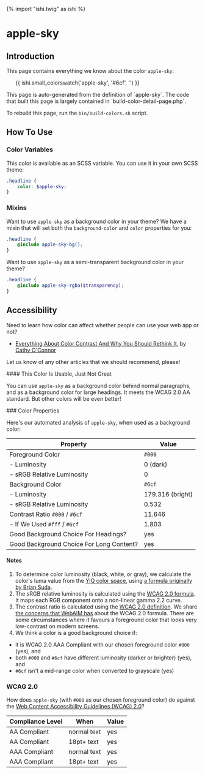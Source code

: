 {% import "ishi.twig" as ishi %}
# apple-sky

## Introduction

This page contains everything we know about the color `apple-sky`:

<div class="grid">
    <div class="cell">
        <div class="swatch">
            <ul>
                {{ ishi.small_colorswatch('apple-sky', '#6cf', '') }}
            </ul>
        </div>
    </div>
</div>

<div class="callout attention" markdown="1">
This page is auto-generated from the definition of `apple-sky`. The code that built this page is largely contained in `build-color-detail-page.php`.

To rebuild this page, run the `bin/build-colors.sh` script.
</div>

## How To Use

### Color Variables

This color is available as an SCSS variable. You can use it in your own SCSS theme:

```scss
.headline {
    color: $apple-sky;
}
```

### Mixins

Want to use `apple-sky` as a background color in your theme? We have a mixin that will set both the `background-color` and `color` properties for you:

```scss
.headline {
    @include apple-sky-bg();
}
```

Want to use `apple-sky` as a semi-transparent background color in your theme?

```scss
.headline {
    @include apple-sky-rgba($transparency);
}
```

## Accessibility

Need to learn how color can affect whether people can use your web app or not?

* [Everything About Color Contrast And Why You Should Rethink It](https://www.smashingmagazine.com/2014/10/color-contrast-tips-and-tools-for-accessibility/), by [Cathy O'Connor](http://www.twitter.com/cagocon)

Let us know of any other articles that we should recommend, please!
<div class="callout warning" markdown="1">
#### This Color Is Usable, Just Not Great

You can use `apple-sky` as a background color behind normal paragraphs, and as a background color for large headings. It meets the WCAG 2.0 AA standard. But other colors will be even better!
</div>
### Color Properties

Here's our automated analysis of `apple-sky`, when used as a background color:

Property | Value
---------|------
Foreground Color | `#000`
- Luminosity | 0 (dark)
- sRGB Relative Luminosity | 0
Background Color | `#6cf`
- Luminosity | 179.316 (bright)
- sRGB Relative Luminosity | 0.532
Contrast Ratio `#000` / `#6cf` | 11.646
- If We Used `#fff` / `#6cf` | 1.803
Good Background Choice For Headings? | yes
Good Background Choice For Long Content? | yes

#### Notes

1. To determine color luminosity (black, white, or gray), we calculate the color's luma value from the [YIQ color space](https://en.wikipedia.org/wiki/YIQ), using [a formula originally by Brian Suda](https://24ways.org/2010/calculating-color-contrast/).
1. The sRGB relative luminosity is calculated using the [WCAG 2.0 formula](https://www.w3.org/TR/WCAG20/#relativeluminancedef). It maps each RGB component onto a non-linear gamma 2.2 curve.
1. The contrast ratio is calculated using the [WCAG 2.0 definition](https://www.w3.org/TR/2008/REC-WCAG20-20081211/#contrast-ratiodef). We share [the concerns that WebAIM has](http://webaim.org/blog/wcag-2-1-feedback/) about the WCAG 2.0 formula. There are some circumstances where it favours a foreground color that looks very low-contrast on modern screens.
1. We think a color is a good background choice if:
  - it is WCAG 2.0 AAA Compliant with our chosen foreground color `#000` (yes), and
  - both `#000` and `#6cf` have different luminosity (darker or brighter) (yes), and
  - `#6cf` isn't a mid-range color when converted to grayscale (yes)

### WCAG 2.0

How does `apple-sky` (with `#000` as our chosen foreground color) do against the [Web Content Accessibility Guidelines (WCAG) 2.0](https://www.w3.org/TR/WCAG20/)?

Compliance Level | When | Value
-----------------|------|------
AA Compliant | normal text | yes
AA Compliant | 18pt+ text | yes
AAA Compliant | normal text | yes
AAA Compliant | 18pt+ text | yes